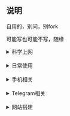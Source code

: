 ## 说明


自用的，别问，别fork

可能写也可能不写，随缘



<details>
<summary>科学上网</summary>

* [圈X上手教程](https://github.com/Yiov/notes/tree/main/quantumultX)

* [BoxJS的搭建](https://github.com/Yiov/notes/tree/main/boxjs)

* [翻墙软件及白嫖节点](https://github.com/Yiov/notes/tree/main/Proxy)

* [机场大全收罗](https://github.com/Yiov/notes/tree/main/airports)

</details>



</br>



<details>
<summary>日常使用</summary>

* [油猴安装及使用教程](https://github.com/Yiov/notes/tree/main/tampermonkey)

* [微软Azure·云希语音使用教程](https://github.com/Yiov/notes/tree/main/Azure)

* [电视如何安装apk应用]

* [VSCode安装步骤]

* [Markdown的简单用法]

* [企业微信推送教程](https://github.com/Yiov/notes/tree/main/wecom)

* [Github注册到上传]

* [小米运动刷步教程]

* [Chrome等浏览器crx插件导出]

</details>



</br>




<details>
<summary>手机相关</summary>

* [iPhone短信添加头像]

* [带口罩解锁iPhone面容ID]

* [注册国外苹果Apple-ID步骤]

* [手机抓包工具安装及使用]

* [小米线刷降级破MIUI限制]

</details>



</br>



<details>
<summary>Telegram相关</summary>

* [Telegram注册及注销]

* [TG表情包下载与制作](https://github.com/Yiov/notes/tree/main/sticker)

* [TG好用机器人合辑](https://github.com/Yiov/notes/tree/main/TGBot)

* [创建自己的专属TG机器人]

</details>



</br>



<details>
<summary>网站搭建</summary>

* [服务器的购买及网站初成](https://github.com/Yiov/notes/tree/main/ECS)

* [虚拟机安装Linux系统](https://github.com/Yiov/notes/tree/main/VMware)

* [Xshell软件的安装及使用]

* [宝塔面板的安装教程]

* [node.js的安装教程]

* [docker的安装教程]

* [青龙面板的安装及使用]

* [wordpress的搭建](https://github.com/Yiov/notes/tree/main/wordpress)

* [Webstack导航详细安装教程](https://github.com/Yiov/notes/tree/main/WebStack)

* [Socks5的搭建](https://github.com/Yiov/notes/tree/main/socks5)

* [Halo博客的搭建](https://github.com/Yiov/notes/tree/main/Halo)

* [Onenav的搭建](https://github.com/Yiov/notes/tree/main/onenav)

* [Alist网盘的搭建]

* [Favicon图标api搭建]

* [docker如何上传本地镜像]

* [浅谈内网穿透]

</details>